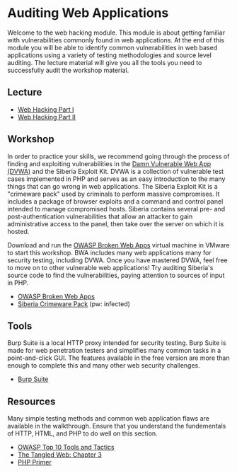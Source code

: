 # Auditing Web Applications
Welcome to the web hacking module. This module is about getting familiar with vulnerabilities commonly found in web applications. At the end of this module you will be able to identify common vulnerabilities in web based applications using a variety of testing methodologies and source level auditing. The lecture material will give you all the tools you need to successfully audit the workshop material.

## Lecture
* [Web Hacking Part I](https://vimeo.com/32509769)
* [Web Hacking Part II](https://vimeo.com/32550671)

## Workshop
In order to practice your skills, we recommend going through the process of finding and exploiting vulnerabilities in the [Damn Vulnerable Web App (DVWA)](https://github.com/digininja/DVWA) and the Siberia Exploit Kit. DVWA is a collection of vulnerable test cases implemented in PHP and serves as an easy introduction to the many things that can go wrong in web applications. The Siberia Exploit Kit is a "crimeware pack" used by criminals to perform massive compromises. It includes a package of browser exploits and a command and control panel intended to manage compromised hosts. Siberia contains several pre- and post-authentication vulnerabilities that allow an attacker to gain administrative access to the panel, then take over the server on which it is hosted.

Download and run the [OWASP Broken Web Apps](https://code.google.com/p/owaspbwa/) virtual machine in VMware to start this workshop. BWA includes many web applications many for security testing, including DVWA. Once you have mastered DVWA, feel free to move on to other vulnerable web applications! Try auditing Siberia's source code to find the vulnerabilities, paying attention to sources of input in PHP.

* [OWASP Broken Web Apps](https://code.google.com/p/owaspbwa/)
* [Siberia Crimeware Pack](./workshop/siberia.zip) (pw: infected)

## Tools
Burp Suite is a local HTTP proxy intended for security testing. Burp Suite is made for web penetration testers and simplifies many common tasks in a point-and-click GUI. The features available in the free version are more than enough to complete this and many other web security challenges.
* [Burp Suite](https://portswigger.net/burp)

## Resources
Many simple testing methods and common web application flaws are available in the walkthrough. Ensure that you understand the fundementals of HTTP, HTML, and PHP to do well on this section.
* [OWASP Top 10 Tools and Tactics](https://resources.infosecinstitute.com/owasp-top-10-tools-and-tactics/)
* [The Tangled Web: Chapter 3](https://www.nostarch.com/download/tangledweb_ch3.pdf)
* [PHP Primer](https://web.archive.org/web/20160913013411/http://www2.astro.psu.edu/users/sdb210/documents/phpprimer_v0.1.pdf)
